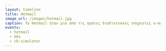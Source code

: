 ```yaml
---
layout: timeline 
title: Hotmail
image_url: /images/hotmail.jpg
caption: Το Hotmail ήταν μια από τις πρώτες διαδικτυακές υπηρεσίες e-mail που επέτρεψαν στους χρήστες να έχουν πρόσβαση στα e-mail τους από οποιονδήποτε υπολογιστή με σύνδεση στο Διαδίκτυο. Η διαδικτυακή υπηρεσία email του Hotmail ήταν επαναστατική εκείνη την εποχή, επειδή επέτρεπε στους χρήστες να δημιουργούν έναν λογαριασμό email, να αποθηκεύουν και να έχουν πρόσβαση στα email τους και να στέλνουν και να λαμβάνουν μηνύματα από οπουδήποτε στον κόσμο, χωρίς την ανάγκη αποκλειστικού λογισμικού email στον τοπικό τους υπολογιστή. Η επιτυχία του Hotmail οφειλόταν στην ευκολία χρήσης, την προσβασιμότητα και το γεγονός ότι ήταν δωρεάν. Η υπηρεσία απέκτησε γρήγορα εκατομμύρια χρήστες και έγινε μία από τις πιο δημοφιλείς υπηρεσίες email στο διαδίκτυο. Το 2013, η Microsoft μετονόμασε το Hotmail σε Outlook.com και η υπηρεσία συνεχίζει να είναι ένας δημοφιλής πάροχος ηλεκτρονικού ταχυδρομείου.
events:
  - hotmail
  - bbs
  - cb-simulator
---
```

